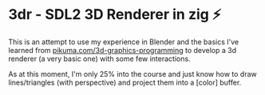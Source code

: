 # 3dr - SDL2 3D Renderer in zig ⚡️

This is an attempt to use my experience in Blender and the basics I've learned from [pikuma.com/3d-graphics-programming](https://pikuma.com/courses/learn-3d-computer-graphics-programming) to develop a 3d renderer (a very basic one) with some few interactions.

As at this moment, I'm only 25% into the course and just know how to draw lines/triangles (with perspective) and project them into a [color] buffer.